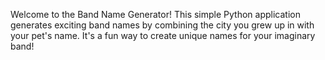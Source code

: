 Welcome to the Band Name Generator! This simple Python application generates exciting band names by combining the city you grew up in with your pet's name. It's a fun way to create unique names for your imaginary band!
